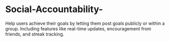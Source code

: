 # Social-Accountability-
Help users achieve their goals by letting them post goals publicly or within a group. Including features like real-time updates, encouragement from friends, and streak tracking. 
